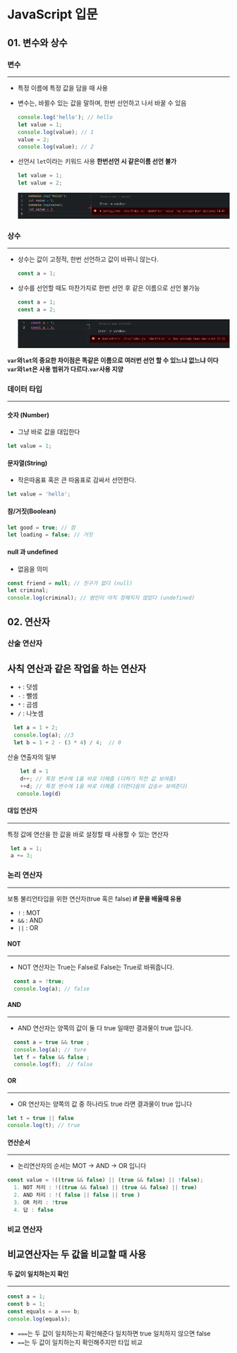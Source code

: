 # JavaScript 입문

## 01. 변수와 상수

### 변수
---
- 특정 이름에 특정 값을 담을 때 사용
- 변수는, 바뀔수 있는 값을 말하며, 한번 선언하고 나서 바꿀 수 있음

  ```javascript
  console.log('hello'); // hello
  let value = 1;
  console.log(value); // 1
  value = 2;
  console.log(value); // 2
  ```

- 선언시 `let`이라는 키워드 사용 **한번선언 시 같은이름 선언 불가**

  ```javascript
  let value = 1;
  let value = 2;
  ```

  ![value error](/src/image/variation_error.jpg)

### 상수

---

- 상수는 값이 고정적, 한번 선언하고 값이 바뀌니 않는다.

  ```javascript
  const a = 1;
  ```

- 상수를 선언할 때도 마찬가지로 한번 선언 후 같은 이름으로 선언 불가능

  ```javascript
  const a = 1;
  const a = 2;
  ```

  ![constant error](/src/image/constant_error.jpg)

**`var`와`let`의 중요한 차이점은 똑같은 이름으로 여러번 선언 할 수 있느냐 없느냐 이다**<br>
**`var`와`let`은 사용 범위가 다르다.`var`사용 지양**

### 데이터 타입

---

#### 숫자 (Number)

- 그냥 바로 값을 대입한다

```javascript
let value = 1;
```

#### 문자열(String)

- 작은따옴표 혹은 큰 따옴표로 감싸서 선언한다.

```javascript
let value = 'hello';
```

#### 참/거짓(Boolean)

```javascript
let good = true; // 참
let loading = false; // 거짓
```

#### null 과 undefined

- 없음을 의미

```javascript
const friend = null; // 친구가 없다 (null)
let criminal;
console.log(criminal); // 범인이 아직 정해지지 않았다 (undefined)
```

## 02. 연산자

### 산술 연산자 
사칙 연산과 같은 작업을 하는 연산자
---
  - `+` : 덧셈
  - `-` : 뺄셈
  - `*` : 곱셈
  - `/` : 나눗셈

  ```javascript
    let a = 1 + 2;
    console.log(a); //3
    let b = 1 + 2 - (3 * 4) / 4;  // 0
   ```

산술 연출자의 일부  
  ```javascript
      let d = 1
      d++; // 특정 변수에 1을 바로 더해줌 (더하기 직전 값 보여줌)
      ++d; // 특정 변수에 1을 바로 더해줌 (더한다음의 갑승ㄹ 보여준다)
     console.log(d) 
   ```

#### 대입 연산자 
---
특정 값에 연산을 한 값을 바로 설정할 때 사용할 수 있는 연산자 

 ```javascript
  let a = 1;
  a += 3;
```

### 논리 연산자 
---
보통 불리언타입을 위한 연산자(true 혹은 false) **if 문을 배울때 유용**
  - `!`  : MOT
  - `&&` : AND
  - `||` : OR


#### NOT
---
- NOT 연산자는 True는 False로 False는 True로 바꿔줍니다.
```javascript
  const a = !true;
  console.log(a); // false 
```

#### AND
---
- AND 연산자는 양쪽의 값이 둘 다 true 일때만 결과물이 true 입니다.
```javascript
  const a = true && true ;
  console.log(a); // ture
  let f = false && false ;
  console.log(f);  // false
```  

#### OR
---
- OR 연산자는 양쪽의 값 중 하나라도 true 라면 결과물이 true 입니다
```javascript
let t = true || false
console.log(t); // true
```

#### 연산순서
---
- 논리연산자의 순서는 MOT -> AND -> OR 입니다 
```javascript
const value = !((true && false) || (true && false) || !false);
  1. NOT 처리 : !((true && false) || (true && false) || true)
  2. AND 처리 : !( false || false || true )  
  3. OR 처리 : !true 
  4. 답 : false
```

### 비교 연산자 
비교연산자는 두 값을 비교할 때 사용
---

#### 두 값이 일치하는지 확인
---
```javascript
const a = 1;
const b = 1;
const equals = a === b;
console.log(equals);
```
  - `===`는 두 값이 일치하는지 확인해준다 일치하면 true 일치하지 않으면 false
  - `==`는 두 값이 일치하는지 확인해주지만 타입 비교  

